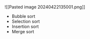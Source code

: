 ![[Pasted image 20240422135001.png]]

* Bubble sort
* Selection sort
* Insertion sort
* Merge sort



